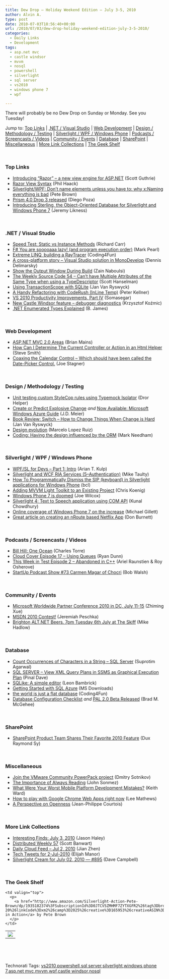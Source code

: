 ```yaml
---
title: Dew Drop – Holiday Weekend Edition – July 3-5, 2010
author: Alvin A.
type: post
date: 2010-07-03T18:56:40+00:00
url: /2010/07/03/dew-drop-holiday-weekend-edition-july-3-5-2010/
categories:
  - Daily Links
  - Development
tags:
  - asp.net mvc
  - castle windsor
  - mvvm
  - nosql
  - powershell
  - silverlight
  - sql server
  - vs2010
  - windows phone 7
  - wpf

---
```

There will probably be no Dew Drop on Sunday or Monday. See you Tuesday!

Jump to: [Top Links][1] | [.NET / Visual Studio][2] | [Web Development][3] | [Design / Methodology / Testing][4] | [Silverlight / WPF / Windows Phone][5] | [Podcasts / Screencasts / Videos][6] | [Community / Events][7] | [Database][8] | [SharePoint][9] | [Miscellaneous][10] | [More Link Collections][11] | [The Geek Shelf][12] 

&#160;

### <a name="top"></a>Top Links

  * [Introducing “Razor” – a new view engine for ASP.NET][13] (Scott Guthrie)
  * [Razor View Syntax][14] (Phil Haack)
  * [Silverlight/WPF: Don&#8217;t name elements unless you have to: why x:Naming everything is bad][15] (Pete Brown)
  * [Prism 4.0 Drop 3 released][16] (Diego Poza)
  * [Introducing Sterling, the Object-Oriented Database for Silverlight and Windows Phone 7][17] (Jeremy Likness)

&#160;

### <a name="dotnet"></a>.NET / Visual Studio

  * [Speed Test: Static vs Instance Methods][18] (Richard Carr)
  * [F# You are sooooaaa lazy! (and program execution order)][19] (Mark Pearl)
  * [Extreme LINQ, building a RayTracer][20] (Coding4Fun)
  * [A cross-platform story – Visual Studio solution in MonoDevelop][21] (Dennis Delimarsky)
  * [Show the Output Window During Build][22] (Zain Naboulsi)
  * [The Weekly Source Code 54 &#8211; Can&#8217;t have Multiple Attributes of the Same Type when using a TypeDescriptor][23] (Scott Hanselman)
  * [Using TransactionScope with SQLite][24] (Jan Van Ryswyck)
  * [A Handy Refactoring with CodeRush (InLine Temp)][25] (Peter Kellner)
  * [VS 2010 Productivity Improvements, Part IV][26] (Somasegar)
  * [New Castle Windsor feature – debugger diagnostics][27] (Krzysztof Koźmic)
  * [.NET Enumerated Types Explained][28] (B. James)

&#160;

### <a name="web"></a>Web Development

  * [ASP.NET MVC 2.0 Areas][29] (Brian Mains)
  * [How Can I Determine The Current Controller or Action in an Html Helper][30] (Steve Smith)
  * [Coaxing the Calendar Control – Which should have been called the Date-Picker Control.][31] (Joe Stagner)

&#160;

### <a name="design"></a>Design / Methodology / Testing

  * [Unit testing custom StyleCop rules using Typemock Isolator][32] (Dror Helper)
  * [Create or Predict Explosive Change][33] _and_ [Now Available: Microsoft Windows Azure Guide][34] (J.D. Meier)
  * [Book Review: Switch – How to Change Things When Change is Hard][35] (Jan Van Ryswyck)
  * [Design evolution][36] (Marcelo Lopez Ruiz)
  * [Coding: Having the design influenced by the ORM][37] (Mark Needham)

&#160;

### <a name="silverlight"></a>Silverlight / WPF / Windows Phone

  * [WPF/SL for Devs &#8211; Part 1: Intro][38] (Arian T. Kulp)
  * [Silverlight and WCF RIA Services (5–Authentication)][39] (Mike Taulty)
  * [How To Programmatically Dismiss the SIP (keyboard) in Silverlight applications for Windows Phone][40] (bcl)
  * [Adding MVVM Light Toolkit to an Existing Project][41] (Chris Koenig)
  * [Windows Phone 7 is doomed][42] (Joe Wilcox)
  * [Silverlight 4: Text to Speech application using COM API][43] (Kunal Chowdhury)
  * [Online coverage of Windows Phone 7 on the increase][44] (Michael Gillett)
  * [Great article on creating an nRoute based Netflix App][45] (Don Burnett)

&#160;

### <a name="podcasts"></a>Podcasts / Screencasts / Videos

  * [Bill Hill: One Ocean][46] (Charles Torre)
  * [Cloud Cover Episode 17 &#8211; Using Queues][47] (Ryan Dunn)
  * [This Week in Test Episode 2 – Abandoned in C++][48] (Ariel Raunstien & Roy Osherove)
  * [StartUp Podcast Show #73 Carmen Magar of Chocri][49] (Bob Walsh)

&#160;

### <a name="events"></a>Community / Events

  * [Microsoft Worldwide Partner Conference 2010 in DC, July 11-15][50] (Zhiming Xue)
  * [MSDN 2010 Contest!][51] (Jeremiah Peschka)
  * [Brighton ALT.NET Beers. 7pm Tuesday 6th July at The Skiff][52] (Mike Hadlow)

&#160;

### <a name="db"></a>Database

  * [Count Occurrences of Characters in a String – SQL Server][53] (Suprotim Agarwal)
  * [SQL SERVER – View XML Query Plans in SSMS as Graphical Execution Plan][54] (Pinal Dave)
  * [SQLike: A simple editor][55] (Leon Bambrick)
  * [Getting Started with SQL Azure][56] (MS Downloads)
  * [the world is just a flat database][57] (Coding4Fun)
  * [Database Configuration Checklist][58] _and_&#160;[PAL 2.0 Beta Released][59] (Brad M. McGehee)

&#160;

### <a name="sp"></a>SharePoint

  * [SharePoint Product Team Shares Their Favorite 2010 Feature][60] (Dux Raymond Sy)

&#160;

### <a name="misc"></a>Miscellaneous

  * [Join the VMware Community PowerPack project][61] (Dmitry Sotnikov)
  * [The Importance of Always Reading][62] (John Sonmez)
  * [What Were Your Worst Mobile Platform Development Mistakes?][63] (Keith Ward)
  * [How to play with Google Chrome Web Apps right now][64] (Lee Mathews)
  * [A Perspective on Openness][65] (Jean-Philippe Courtois)

&#160;

### <a name="links"></a>More Link Collections

  * [Interesting Finds: July 3, 2010][66] (Jason Haley)
  * [Distributed Weekly 57][67] (Scott Banwart)
  * [Daily Cloud Feed &#8211; Jul 2, 2010][68] (Jian Zhen)
  * [Tech Tweets for 2-Jul-2010][69] (Elijah Manor)
  * [Silverlight Cream for July 02, 2010 &#8212; #895][70] (Dave Campbell)

&#160;

### <a name="shelf"></a>The Geek Shelf

<table border="0" cellspacing="0" cellpadding="0">
  <tr>
    <td>
      <img data-recalc-dims="1" decoding="async" src="https://i0.wp.com/ecx.images-amazon.com/images/I/51MbJ2nnhpL._SL160_.jpg?w=660" />
    </td>
    
    <td valign="top">
      <p>
        <a href="http://www.amazon.com/Silverlight-Action-Pete-Brown/dp/1935182374%3FSubscriptionId%3D0JTCV5ZMHMF7ZYTXGFR2%26tag%3Dbrdicr-20%26linkCode%3Dxm2%26camp%3D2025%26creative%3D165953%26creativeASIN%3D1935182374">Silverlight in Action</a> by Pete Brown
      </p>
    </td>
  </tr>
</table>



&#160;

<div style="padding-bottom: 0px; margin: 0px; padding-left: 0px; padding-right: 0px; display: inline; float: none; padding-top: 0px" id="scid:C16BAC14-9A3D-4c50-9394-FBFEF7A93539:3382564a-a2e2-46eb-8aed-50f0204cfe75" class="wlWriterEditableSmartContent">
  <!--dotnetkickit-->
</div>



&#160;

<div style="padding-bottom: 0px; margin: 0px; padding-left: 0px; padding-right: 0px; display: inline; float: none; padding-top: 0px" id="scid:0767317B-992E-4b12-91E0-4F059A8CECA8:6a02250b-192e-4d69-9416-475fa3625023" class="wlWriterEditableSmartContent">
  Technorati Tags: <a href="http://technorati.com/tags/vs2010" rel="tag">vs2010</a>,<a href="http://technorati.com/tags/powershell" rel="tag">powershell</a>,<a href="http://technorati.com/tags/sql+server" rel="tag">sql server</a>,<a href="http://technorati.com/tags/silverlight" rel="tag">silverlight</a>,<a href="http://technorati.com/tags/windows+phone+7" rel="tag">windows phone 7</a>,<a href="http://technorati.com/tags/asp.net+mvc" rel="tag">asp.net mvc</a>,<a href="http://technorati.com/tags/mvvm" rel="tag">mvvm</a>,<a href="http://technorati.com/tags/wpf" rel="tag">wpf</a>,<a href="http://technorati.com/tags/castle+windsor" rel="tag">castle windsor</a>,<a href="http://technorati.com/tags/nosql" rel="tag">nosql</a>
</div>

 [1]: https://morningdew-bpc6g3a0fgaxdxcu.eastus2-01.azurewebsites.net/#top
 [2]: https://morningdew-bpc6g3a0fgaxdxcu.eastus2-01.azurewebsites.net/#dotnet
 [3]: https://morningdew-bpc6g3a0fgaxdxcu.eastus2-01.azurewebsites.net/#web
 [4]: https://morningdew-bpc6g3a0fgaxdxcu.eastus2-01.azurewebsites.net/#design
 [5]: https://morningdew-bpc6g3a0fgaxdxcu.eastus2-01.azurewebsites.net/#silverlight
 [6]: https://morningdew-bpc6g3a0fgaxdxcu.eastus2-01.azurewebsites.net/#podcasts
 [7]: https://morningdew-bpc6g3a0fgaxdxcu.eastus2-01.azurewebsites.net/#events
 [8]: https://morningdew-bpc6g3a0fgaxdxcu.eastus2-01.azurewebsites.net/#db
 [9]: https://morningdew-bpc6g3a0fgaxdxcu.eastus2-01.azurewebsites.net/#sp
 [10]: https://morningdew-bpc6g3a0fgaxdxcu.eastus2-01.azurewebsites.net/#misc
 [11]: https://morningdew-bpc6g3a0fgaxdxcu.eastus2-01.azurewebsites.net/#links
 [12]: https://morningdew-bpc6g3a0fgaxdxcu.eastus2-01.azurewebsites.net/#shelf
 [13]: http://weblogs.asp.net/scottgu/archive/2010/07/02/introducing-razor.aspx
 [14]: http://haacked.com/archive/2010/07/03/razor-view-syntax.aspx
 [15]: http://feedproxy.google.com/~r/PeteBrown/~3/S4Z29FOq8mQ/silverlight-wpf-dont-name-elements-unless-you-have-to-why-xnaming-everything-is-bad
 [16]: http://blogs.southworks.net/dpoza/2010/07/02/prism-40-drop-3-released/
 [17]: http://feedproxy.google.com/~r/CSharperImage/~3/Wra4Tz3Ovdo/introducing-sterling-object-oriented.html
 [18]: http://feedproxy.google.com/~r/BlackwaspLatestAdditions/~3/HnFi7EvHQdA/SpeedTestStaticInstance.aspx
 [19]: http://geekswithblogs.net/MarkPearl/archive/2010/07/03/f-you-are-sooooaaa-lazy-and-program-execution-order.aspx
 [20]: http://blogs.msdn.com/b/coding4fun/archive/2010/07/02/10033101.aspx
 [21]: http://feeds.dzone.com/~r/zones/dotnet/~3/WZ5j2aR8Huo/cross-platform-story-%E2%80%93-visual
 [22]: http://feedproxy.google.com/~r/zainnab/~3/OWASphLxSpw/show-the-output-window-during-build-vstiptool0045.aspx
 [23]: http://feedproxy.google.com/~r/ScottHanselman/~3/FV4S5I02uK4/TheWeeklySourceCode54CantHaveMultipleAttributesOfTheSameTypeWhenUsingATypeDescriptor.aspx
 [24]: http://elegantcode.com/2010/07/02/using-transactionscope-with-sqlite/
 [25]: http://feedproxy.google.com/~r/Peterkellnernet/~3/seUnFnctK5Q/
 [26]: http://blogs.msdn.com/b/somasegar/archive/2010/07/02/vs-2010-productivity-improvements-part-iv.aspx
 [27]: http://feedproxy.google.com/~r/Devlicious/~3/Xg2h6ZPdtR4/new-castle-windsor-feature-debugger-diagnostics.aspx
 [28]: http://www.codeproject.com/KB/TipsnTricks/enums_explained.aspx
 [29]: http://dotnetslackers.com/articles/aspnet/ASP-NET-MVC-2-0-Areas.aspx
 [30]: http://stevesmithblog.com/blog/how-can-i-determine-the-current-controller-or-action-in-an-html-helper/
 [31]: http://misfitgeek.com/blog/aspnet/coaxing-the-calendar-control-ndash-which-should-have-been-called-the-date-picker-control/
 [32]: http://feedproxy.google.com/~r/HelperCode/~3/F70sByqTuls/unit-testing-custom-stylecop-rules-using-typemock-isolator.aspx
 [33]: http://feedproxy.google.com/~r/SourcesOfInsight/~3/L8iFQB5vc6s/
 [34]: http://feedproxy.google.com/~r/jmeier/~3/rAGmW7YABKM/now-available-microsoft-windows-azure-guide.aspx
 [35]: http://elegantcode.com/2010/07/02/book-review-switch-how-to-change-things-when-change-is-hard/
 [36]: http://blogs.msdn.com/b/marcelolr/archive/2010/07/02/design-evolution.aspx
 [37]: http://feedproxy.google.com/~r/MarkNeedham/~3/1ZHqUR5r9VA/
 [38]: http://ariankulp.com/archive/2010/07/03/wpfsl-for-devs-part-1-intro.aspx
 [39]: http://feedproxy.google.com/~r/mtaulty/~3/dxhuBstbqts/silverlight-and-wcf-ria-services-5-authentication.aspx
 [40]: http://blogs.msdn.com/b/silverlight_sdk/archive/2010/07/02/programmatically-dismiss-the-sip-keyboard-in-windows-phone-silverlight-app.aspx
 [41]: http://feedproxy.google.com/~r/ChrisKoenig/~3/pvuuaNju-Qs/
 [42]: http://feeds.betanews.com/~r/bn/~3/HfApr_9F1Xw/1278093601
 [43]: http://feedproxy.google.com/~r/kunal2383/~3/1AwqrFVoXuU/silverlight-4-text-to-speech.html
 [44]: http://www.neowin.net/news/online-coverage-of-windows-phone-7-on-the-increase
 [45]: http://feedproxy.google.com/~r/d4dotnet/~3/TSzhNBN0sig/post.aspx
 [46]: http://channel9.msdn.com/posts/Charles/Bill-Hill-One-Ocean/
 [47]: http://channel9.msdn.com/shows/Cloud+Cover/Cloud-Cover-Episode-17-Using-Queues/
 [48]: http://feedproxy.google.com/~r/ThisWeekInTest/~3/kwTsMe-3Yq0/
 [49]: http://startuppodcast.wordpress.com/2010/07/02/show-73-carmen-magar-of-chocri/
 [50]: http://blogs.msdn.com/b/zxue/archive/2010/07/02/microsoft-worldwide-partner-conference-2010-in-dc-july-11-15.aspx
 [51]: http://feedproxy.google.com/~r/facility9/~3/nNorFlJEX7w/msdn-2010-contest
 [52]: http://feedproxy.google.com/~r/CodeRant/~3/QwP5kq0K_Bk/brighton-altnet-beers-7pm-tuesday-6th.html
 [53]: http://feedproxy.google.com/~r/sqlservercurry/blog/~3/-SlVhz3W6Mw/count-occurrences-of-characters-in.html
 [54]: http://blog.sqlauthority.com/2010/07/03/sql-server-view-xml-query-plans-in-ssms-as-graphical-execution-plan/
 [55]: http://www.secretgeek.net/sqlIke_editor.asp
 [56]: http://feedproxy.google.com/~r/MicrosoftDownloadCenter/~3/dVv7oV9Kbvg/details.aspx
 [57]: http://blogs.msdn.com/b/coding4fun/archive/2010/07/02/10034011.aspx
 [58]: http://www.sqlservercentral.com/blogs/aloha_dba/archive/2010/07/03/database-configuration-checklist.aspx
 [59]: http://www.sqlservercentral.com/blogs/aloha_dba/archive/2010/07/03/pal-2.0-beta-released.aspx
 [60]: http://feedproxy.google.com/~r/Meetdux/~3/TKqyAMTtcQ4/SharePoint-Product-Team-2010-Favorites.aspx
 [61]: http://dmitrysotnikov.wordpress.com/2010/07/02/join-the-vmware-community-powerpack-project/
 [62]: http://simpleprogrammer.com/2010/07/02/the-importance-of-always-reading/
 [63]: http://blogs.msdn.com/b/msdnmagazine/archive/2010/07/02/10034033.aspx
 [64]: http://www.pheedcontent.com/click.phdo?i=5bc73a8665e7b621b1efd67b09a34614
 [65]: http://blogs.technet.com/b/microsoft_blog/archive/2010/07/02/a-perspective-on-openness.aspx
 [66]: http://jasonhaley.com/blog/post.aspx?id=03671074-bdc9-49f7-b5e1-3125ca550db6
 [67]: http://feedproxy.google.com/~r/roguetechnology/~3/xnWKxO756AY/
 [68]: http://feedproxy.google.com/~r/onsaas/~3/LP8PIhPKgSc/
 [69]: http://elijahmanor.com/webdevdotnet/post.aspx?id=2cb52e90-f274-479c-b466-14a8321f18ea
 [70]: http://geekswithblogs.net/WynApseTechnicalMusings/archive/2010/07/02/140735.aspx